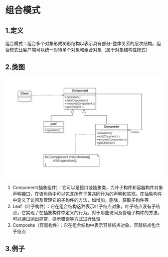 # 组合模式

## 1.定义
组合模式：组合多个对象形成树形结构以表示具有部分-整体关系的层次结构。组合模式让客户端可以统一对待单个对象和组合对象（属于对象结构性模式）

## 2.类图

![img.png](img/ComponentThought.png)

1. Component(抽象组件)：它可以是接口或抽象类，为叶子构件和容器构件对象声明接口，在该角色中可以包含所有子类共同行为的声明和实现。在抽象构件中定义了访问及管理它的子构件的方法，如增加，删除，获取子构件等
2. Leaf（叶子构件）：它在组合结构这种表示叶子结点对象，叶子结点没有子结点，它实现了在抽象构件中定义的行为。对于那些访问及管理子构件的方法，可以通过抛出异常，提示错误等方式进行处理
3. Composite（容器构件）：它在组合结构中表示容器结点对象，容器结点包含子结点

## 3.例子

